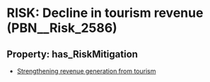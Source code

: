 # RISK: __Decline in tourism revenue__ (PBN__Risk_2586)

## Property: has_RiskMitigation

* [Strengthening revenue generation from tourism](PBN__Mitigation_491)

